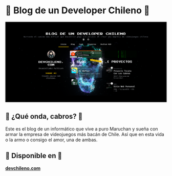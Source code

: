 # 🚀 Blog de un Developer Chileno 🚀

![Screenshot del Blog](./screenshot.png)

## 💫 ¿Qué onda, cabros? 💫

Este es el blog de un informático que vive a puro Maruchan y sueña con armar la empresa de videojuegos más bacán de Chile. Así que en esta vida o la armo o consigo el amor, una de ambas.

## 🛐 Disponible en 🛐

**[devchileno.com](https://devchileno.com)**
